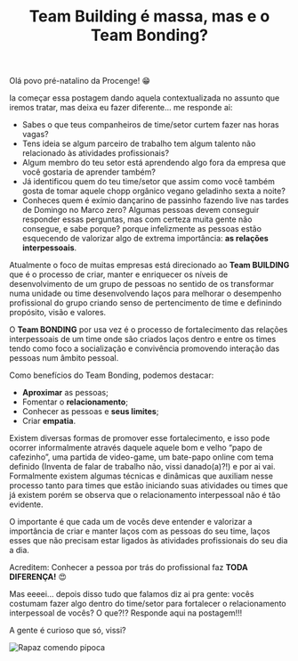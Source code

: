 ﻿---
layout: post
title: "Team Building é massa, mas e o Team Bonding?"
category:  Blog
banner: flat-youth-people-hugging-together.svg
legend: 'Freepik'
alt: "Jovens abraçados"
---


Olá povo pré-natalino da Procenge! 😁

Ia começar essa postagem dando aquela contextualizada no assunto que iremos tratar, mas deixa eu fazer diferente… me responde ai:

- Sabes o que teus companheiros de time/setor curtem fazer nas horas vagas?
- Tens ideia se algum parceiro de trabalho tem algum talento não relacionado às atividades profissionais?
- Algum membro do teu setor está aprendendo algo fora da empresa que você gostaria de aprender também?
- Já identificou quem do teu time/setor que assim como você também gosta de tomar aquele chopp orgânico vegano geladinho sexta a noite?
- Conheces quem é exímio dançarino de passinho fazendo live nas tardes de Domingo no Marco zero?
 Algumas pessoas devem conseguir responder essas perguntas, mas com certeza muita gente não consegue, e sabe porque? porque infelizmente as pessoas estão esquecendo de valorizar algo de extrema importância: **as relações interpessoais**.

Atualmente o foco de muitas empresas está direcionado ao **Team BUILDING** que é o processo de criar, manter e enriquecer os níveis de desenvolvimento de um grupo de pessoas no sentido de os transformar numa unidade ou time desenvolvendo laços para melhorar o desempenho profissional do grupo criando senso de pertencimento de time e definindo propósito, visão e valores.

O **Team BONDING** por usa vez é o processo de fortalecimento das relações interpessoais de um time onde são criados laços dentro e entre os times tendo como foco a socialização e convivência promovendo interação das pessoas num âmbito pessoal.

Como benefícios do Team Bonding, podemos destacar:

- **Aproximar** as pessoas;
- Fomentar o **relacionamento**;
- Conhecer as pessoas e **seus limites**;
- Criar **empatia**.

Existem diversas formas de promover esse fortalecimento, e isso pode ocorrer informalmente através daquele aquele bom e velho “papo de cafezinho”, uma partida de video-game, um bate-papo online com tema definido (Inventa de falar de trabalho não, vissi danado(a)?!) e por ai vai. Formalmente existem algumas técnicas e dinâmicas que auxiliam nesse processo tanto para times que estão iniciando suas atividades ou times que já existem porém se observa que o relacionamento interpessoal não é tão evidente.

O importante é que cada um de vocês deve entender e valorizar a importância de criar e manter laços com as pessoas do seu time, laços esses que não precisam estar ligados às atividades profissionais do seu dia a dia.

Acreditem: Conhecer a pessoa por trás do profissional faz **TODA DIFERENÇA!** 😍

Mas eeeei... depois disso tudo que falamos diz ai pra gente: vocês costumam fazer algo dentro do time/setor para fortalecer o relacionamento interpessoal de vocês? O que?!? Responde aqui na postagem!!!

A gente é curioso que só, vissi?

![Rapaz comendo pipoca](https://media.giphy.com/media/gl0mkIZOW6Nwc/source.gif "Rapaz comendo pipoca")